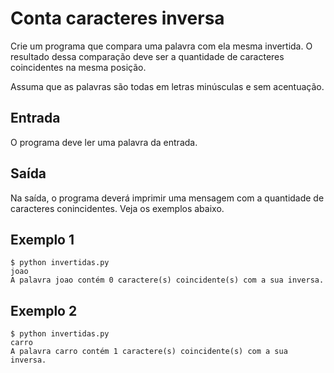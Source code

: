 # Conta caracteres inversa

Crie um programa que compara uma palavra com ela mesma invertida.
O resultado dessa comparação deve ser a quantidade de caracteres
coincidentes na mesma posição.

Assuma que as palavras são todas em letras minúsculas e sem acentuação.

## Entrada

O programa deve ler uma palavra da entrada.

## Saída

Na saída, o programa deverá imprimir uma mensagem com a quantidade
de caracteres conincidentes. Veja os exemplos abaixo.

## Exemplo 1

```
$ python invertidas.py
joao
A palavra joao contém 0 caractere(s) coincidente(s) com a sua inversa.
```
## Exemplo 2

```
$ python invertidas.py
carro
A palavra carro contém 1 caractere(s) coincidente(s) com a sua inversa.
```
